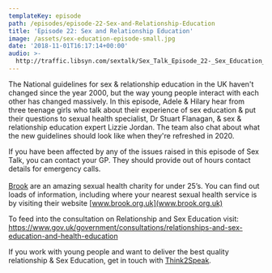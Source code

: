 ```yaml
---
templateKey: episode
path: /episodes/episode-22-Sex-and-Relationship-Education
title: 'Episode 22: Sex and Relationship Education'
image: /assets/sex-education-episode-small.jpg
date: '2018-11-01T16:17:14+00:00'
audio: >-
  http://traffic.libsyn.com/sextalk/Sex_Talk_Episode_22-_Sex_Education_Podcast.mp3
---
```

The National guidelines for sex & relationship education in the UK haven't changed since the year 2000, but the way young people interact with each other has changed massively. In this episode, Adele & Hilary hear from three teenage girls who talk about their experience of sex education & put their questions to sexual health specialist, Dr Stuart Flanagan, & sex & relationship education expert Lizzie Jordan. The team also chat about what the new guidelines should look like when they're refreshed in 2020.

If you have been affected by any of the issues raised in this episode of Sex Talk, you can contact your GP. They should provide out of hours contact details for emergency calls.\
\
[Brook](www.brook.org.uk) are an amazing sexual health charity for under 25’s. You can find out loads of information, including where your nearest sexual health service is by visiting their website [www.brook.org.uk](www.brook.org.uk)

To feed into the consultation on Relationship and Sex Education visit: <https://www.gov.uk/government/consultations/relationships-and-sex-education-and-health-education>

If you work with young people and want to deliver the best quality relationship & Sex Education, get in touch with [Think2Speak](https://www.think2speak.com/).
